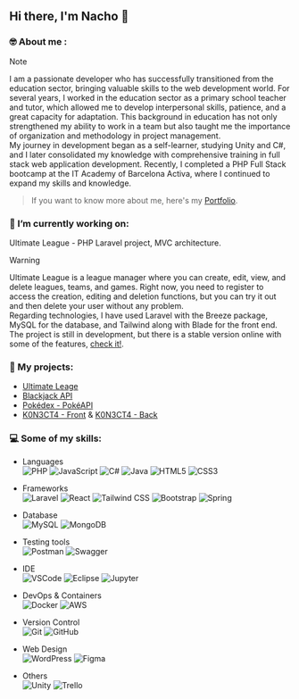 ## Hi there, I'm Nacho 👋

### 🤓 About me :
> [!NOTE]
> I am a passionate developer who has successfully transitioned from the education sector, bringing valuable skills to the web development world. For several years, I worked in the education sector as a primary school teacher and tutor, which allowed me to develop interpersonal skills, patience, and a great capacity for adaptation. This background in education has not only strengthened my ability to work in a team but also taught me the importance of organization and methodology in project management.  
> My journey in development began as a self-learner, studying Unity and C#, and I later consolidated my knowledge with comprehensive training in full stack web application development. Recently, I completed a PHP Full Stack bootcamp at the IT Academy of Barcelona Activa, where I continued to expand my skills and knowledge. 
  
> If you want to know more about me, here's my [Portfolio](https://ignacioalbiol.es/).  

### 💾 I’m currently working on:
Ultimate League - PHP Laravel project, MVC architecture.
> [!WARNING]
> Ultimate League is a league manager where you can create, edit, view, and delete leagues, teams, and games. Right now, you need to register to access the creation, editing and deletion functions, but you can try it out and then delete your user without any problem.  
> Regarding technologies, I have used Laravel with the Breeze package, MySQL for the database, and Tailwind along with Blade for the front end.  
> The project is still in development, but there is a stable version online with some of the features, [check it!](https://ultimateleague.ignacioalbiol.es/).  

### 🎯 My projects:
- [Ultimate Leage](https://ultimateleague.ignacioalbiol.es/)
- [Blackjack API](https://blackjack-api.ignacioalbiol.es/api/documentation)
- [Pokédex - PokéAPI](https://pokedex.ignacioalbiol.es/)
- [K0N3CT4 - Front](https://github.com/nachoa88/KoNeCTaReact) & [K0N3CT4 - Back](https://github.com/nachoa88/KoNeCTaSpringBoot)

### 💻 Some of my skills:
- Languages  
![PHP](https://img.shields.io/badge/PHP-777BB4?style=for-the-badge&logo=php&logoColor=white)
![JavaScript](https://img.shields.io/badge/JavaScript-323330?style=for-the-badge&logo=javascript&logoColor=F7DF1E)
![C#](https://img.shields.io/badge/c%23-%23239120.svg?style=for-the-badge&logo=c-sharp&logoColor=white)
![Java](https://img.shields.io/badge/Java-orange?style=for-the-badge&logo=java&logoColor=white&labelColor=orange&color=orange)
![HTML5](https://img.shields.io/badge/HTML5-E34F26?style=for-the-badge&logo=html5&logoColor=white)
![CSS3](https://img.shields.io/badge/CSS3-1572B6?style=for-the-badge&logo=css3&logoColor=white)

- Frameworks  
![Laravel](https://img.shields.io/badge/Laravel-F55247?style=for-the-badge&logo=laravel&logoColor=white)
![React](https://img.shields.io/badge/React-20232A?style=for-the-badge&logo=react&logoColor=61DAFB)
![Tailwind CSS](https://img.shields.io/badge/Tailwind_CSS-38B2AC?style=for-the-badge&logo=tailwind-css&logoColor=white)
![Bootstrap](https://img.shields.io/badge/Bootstrap-563D7C?style=for-the-badge&logo=bootstrap&logoColor=white)
![Spring](https://img.shields.io/badge/Spring-6DB33F?style=for-the-badge&logo=spring&logoColor=white)

- Database  
![MySQL](https://img.shields.io/badge/MySQL-005C84?style=for-the-badge&logo=mysql&logoColor=white)
![MongoDB](https://img.shields.io/badge/MongoDB-47A248?style=for-the-badge&logo=mongodb&logoColor=white)

- Testing tools  
![Postman](https://img.shields.io/badge/Postman-FF6C37?style=for-the-badge&logo=Postman&logoColor=white)
![Swagger](https://img.shields.io/badge/Swagger-85EA2D?style=for-the-badge&logo=Swagger&logoColor=white)

- IDE  
![VSCode](https://img.shields.io/badge/VSCode-0078D4?style=for-the-badge&logo=visual%20studio%20code&logoColor=white)
![Eclipse](https://img.shields.io/badge/Eclipse-2C2255?style=for-the-badge&logo=eclipse&logoColor=white)
![Jupyter](https://img.shields.io/badge/Jupyter-F37626.svg?&style=for-the-badge&logo=Jupyter&logoColor=white)

- DevOps & Containers  
![Docker](https://img.shields.io/badge/Docker-2496ED?style=for-the-badge&logo=docker&logoColor=white)
![AWS](https://img.shields.io/badge/AWS-%23FF9900.svg?style=for-the-badge&logo=amazon-aws&logoColor=white)

- Version Control  
![Git](https://img.shields.io/badge/Git-F05032?style=for-the-badge&logo=git&logoColor=white)
![GitHub](https://img.shields.io/badge/GitHub-100000?style=for-the-badge&logo=github&logoColor=white)

- Web Design  
![WordPress](https://img.shields.io/badge/WordPress-%23117AC9.svg?style=for-the-badge&logo=WordPress&logoColor=white)
![Figma](https://img.shields.io/badge/Figma-F24E1E?style=for-the-badge&logo=figma&logoColor=white)

- Others  
![Unity](https://img.shields.io/badge/unity-%23000000.svg?style=for-the-badge&logo=unity&logoColor=white)
![Trello](https://img.shields.io/badge/Trello-0052CC?style=for-the-badge&logo=trello&logoColor=white)

<!--
### :bar_chart: Most Used Languages:

![Nacho's GitHub Languages](https://github-readme-stats.vercel.app/api/top-langs/?username=nachoa88&theme=merko)
-->


<!--
**nachoa88/nachoa88** is a ✨ _special_ ✨ repository because its `README.md` (this file) appears on your GitHub profile.

Here are some ideas to get you started:

- 🔭 I’m currently working on ...
- 🌱 I’m currently learning ...
- 👯 I’m looking to collaborate on ...
- 🤔 I’m looking for help with ...
- 💬 Ask me about ...
- 📫 How to reach me: ...
- 😄 Pronouns: ...
- ⚡ Fun fact: ...
-->
